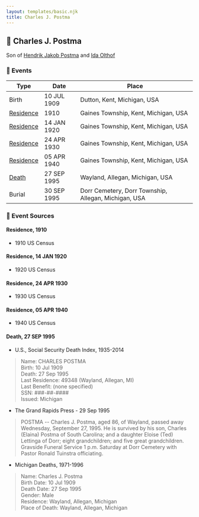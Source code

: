 ```yaml
---
layout: templates/basic.njk
title: Charles J. Postma
---
```

## 🔵 Charles J. Postma

Son of [Hendrik Jakob Postma](/people/3/31727152) and [Ida Olthof](/people/6/60020862)

### 📆 Events

Type | Date | Place
------ | ------ | ------
Birth | 10 JUL 1909 | Dutton, Kent, Michigan, USA
[Residence](#event-21a91986-13ca-40db-9d3b-e41a719575d4) | 1910 | Gaines Township, Kent, Michigan, USA
[Residence](#event-b1240793-267b-44cf-86bd-e0e5e004e1bc) | 14 JAN 1920 | Gaines Township, Kent, Michigan, USA
[Residence](#event-d96cd186-bd81-4217-a7e6-526a58a8ac9a) | 24 APR 1930 | Gaines Township, Kent, Michigan, USA
[Residence](#event-f3573c02-dc93-4c89-8d62-78c72df18c96) | 05 APR 1940 | Gaines Township, Kent, Michigan, USA
[Death](#event-2a4c98cf-d749-4330-ae54-34c273d0c1f5) | 27 SEP 1995 | Wayland, Allegan, Michigan, USA
Burial | 30 SEP 1995 | Dorr Cemetery, Dorr Township, Allegan, Michigan, USA

### 📰 Event Sources

#### <a id="event-21a91986-13ca-40db-9d3b-e41a719575d4"></a> Residence, 1910
* 1910 US Census

#### <a id="event-b1240793-267b-44cf-86bd-e0e5e004e1bc"></a> Residence, 14 JAN 1920
* 1920 US Census

#### <a id="event-d96cd186-bd81-4217-a7e6-526a58a8ac9a"></a> Residence, 24 APR 1930
* 1930 US Census

#### <a id="event-f3573c02-dc93-4c89-8d62-78c72df18c96"></a> Residence, 05 APR 1940
* 1940 US Census

#### <a id="event-2a4c98cf-d749-4330-ae54-34c273d0c1f5"></a> Death, 27 SEP 1995
* U.S., Social Security Death Index, 1935-2014
>   
  > Name: CHARLES POSTMA  
  > Birth: 10 Jul 1909  
  > Death: 27 Sep 1995  
  > Last Residence: 49348 (Wayland, Allegan, MI)  
  > Last Benefit: (none specified)  
  > SSN: ###-##-####  
  > Issued: Michigan
* The Grand Rapids Press  - 29 Sep 1995
>   
  > POSTMA -- Charles J. Postma, aged 86, of Wayland, passed away Wednesday, September 27, 1995. He is survived by his son, Charles (Elaina) Postma of South Carolina; and a daughter Eloise (Ted) Lettinga of Dorr; eight grandchildren; and five great grandchildren. Gravside Funeral Service 1 p.m. Saturday at Dorr Cemetery with Pastor Ronald Tuinstra officiating.
* Michigan Deaths, 1971-1996
>   
  > Name:  Charles J. Postma  
  > Birth Date: 10 Jul 1909  
  > Death Date: 27 Sep 1995  
  > Gender: Male  
  > Residence: Wayland, Allegan, Michigan  
  > Place of Death: Wayland, Allegan, Michigan
